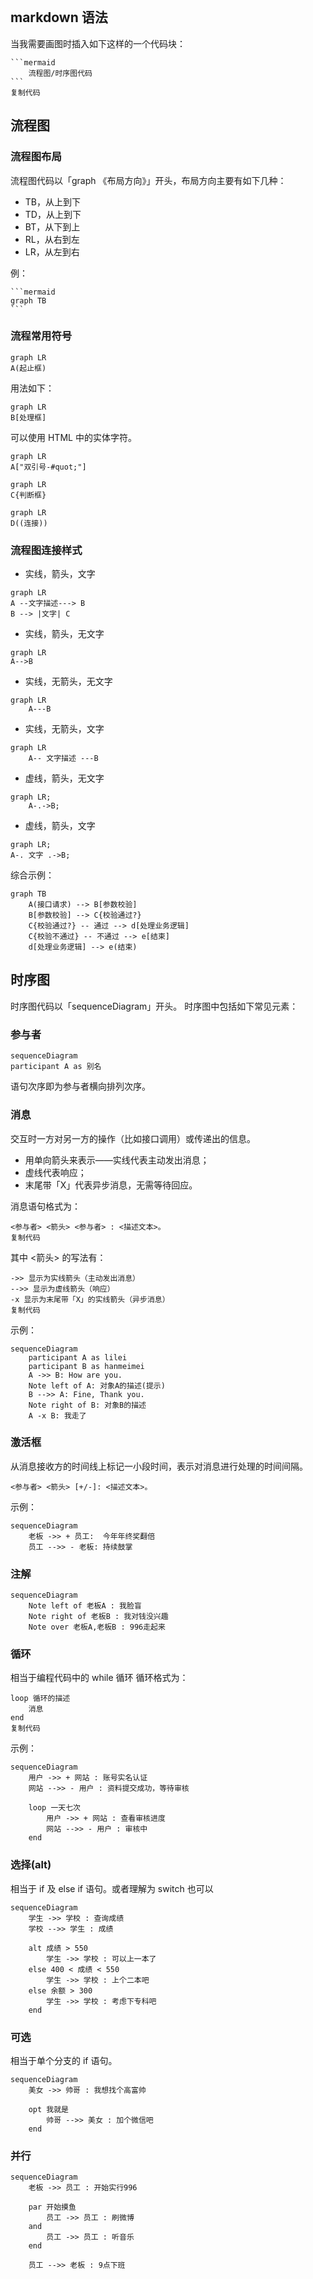 ```toc

```

## markdown 语法

当我需要画图时插入如下这样的一个代码块：

````
```mermaid
    流程图/时序图代码
```
复制代码
````

## 流程图

### 流程图布局

流程图代码以「graph 《布局方向》」开头，布局方向主要有如下几种：

-   TB，从上到下
-   TD，从上到下
-   BT，从下到上
-   RL，从右到左
-   LR，从左到右

例：

````
```mermaid
graph TB
```
````

### 流程常用符号

```mermaid
graph LR
A(起止框)
```

用法如下：

```mermaid
graph LR
B[处理框]
```

可以使用 HTML 中的实体字符。

```mermaid
graph LR
A["双引号-#quot;"]
```

```mermaid
graph LR
C{判断框}
```

```mermaid
graph LR
D((连接))
```

### 流程图连接样式

-   实线，箭头，文字

```mermaid
graph LR
A --文字描述---> B
B --> |文字| C
```

-   实线，箭头，无文字

```mermaid
graph LR
A-->B
```

-   实线，无箭头，无文字

```mermaid
graph LR
    A---B
```

-   实线，无箭头，文字

```mermaid
graph LR
    A-- 文字描述 ---B
```

-   虚线，箭头，无文字

```mermaid
graph LR;
    A-.->B;
```

-   虚线，箭头，文字

```mermaid
graph LR;
A-. 文字 .->B;
```

综合示例：

```mermaid
graph TB
    A(接口请求) --> B[参数校验]
    B[参数校验] --> C{校验通过?}
    C{校验通过?} -- 通过 --> d[处理业务逻辑]
    C{校验不通过} -- 不通过 --> e[结束]
    d[处理业务逻辑] --> e(结束)
```

## 时序图

时序图代码以「sequenceDiagram」开头。 时序图中包括如下常见元素：

### 参与者


```mermaid
sequenceDiagram
participant A as 别名
```

语句次序即为参与者横向排列次序。

### 消息

交互时一方对另一方的操作（比如接口调用）或传递出的信息。

-   用单向箭头来表示——实线代表主动发出消息；
-   虚线代表响应；
-   末尾带「X」代表异步消息，无需等待回应。

消息语句格式为：

```
<参与者> <箭头> <参与者> : <描述文本>。
复制代码
```

其中 <箭头> 的写法有：

```
->> 显示为实线箭头（主动发出消息）
-->> 显示为虚线箭头（响应）
-x 显示为末尾带「X」的实线箭头（异步消息）
复制代码
```

示例：

```mermaid
sequenceDiagram
    participant A as lilei
    participant B as hanmeimei
    A ->> B: How are you.
    Note left of A: 对象A的描述(提示)
    B -->> A: Fine, Thank you.
    Note right of B: 对象B的描述
    A -x B: 我走了
```


### 激活框

从消息接收方的时间线上标记一小段时间，表示对消息进行处理的时间间隔。

```
<参与者> <箭头> [+/-]: <描述文本>。
```

示例：

```mermaid
sequenceDiagram
    老板 ->> + 员工:  今年年终奖翻倍
    员工 -->> - 老板: 持续鼓掌
```



### 注解

```mermaid
sequenceDiagram
    Note left of 老板A : 我脸盲
    Note right of 老板B : 我对钱没兴趣
    Note over 老板A,老板B : 996走起来
```


### 循环

相当于编程代码中的 while 循环 循环格式为：

```
loop 循环的描述
    消息
end
复制代码
```

示例：

```mermaid
sequenceDiagram
    用户 ->> + 网站 : 账号实名认证
    网站 -->> - 用户 : 资料提交成功，等待审核

    loop 一天七次
        用户 ->> + 网站 : 查看审核进度
        网站 -->> - 用户 : 审核中
    end
```



### 选择(alt)

相当于 if 及 else if 语句。或者理解为 switch 也可以

```mermaid
sequenceDiagram
    学生 ->> 学校 : 查询成绩
    学校 -->> 学生 : 成绩

    alt 成绩 > 550
        学生 ->> 学校 : 可以上一本了
    else 400 < 成绩 < 550
        学生 ->> 学校 : 上个二本吧
    else 余额 > 300
        学生 ->> 学校 : 考虑下专科吧
    end
```



### 可选

相当于单个分支的 if 语句。

```mermaid
sequenceDiagram
    美女 ->> 帅哥 : 我想找个高富帅

    opt 我就是
        帅哥 -->> 美女 : 加个微信吧
    end
```


### 并行

```mermaid
sequenceDiagram
    老板 ->> 员工 : 开始实行996

    par 开始摸鱼
        员工 ->> 员工 : 刷微博
    and
        员工 ->> 员工 : 听音乐
    end

    员工 -->> 老板 : 9点下班
```





